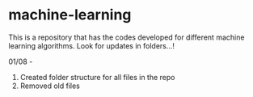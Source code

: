 # machine-learning

This is a repository that has the codes developed for different machine learning algorithms. Look for updates in folders...!

01/08 - 
1. Created folder structure for all files in the repo
2. Removed old files
